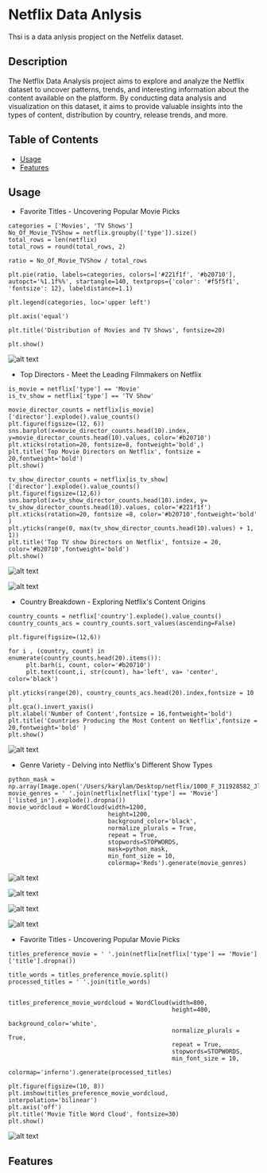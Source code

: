 # Netflix Data Anlysis

Thsi is a data anlysis propject on the Netfelix dataset.

## Description

The Netflix Data Analysis project aims to explore and analyze the Netflix dataset to uncover patterns, trends, and interesting information about the content available on the platform. By conducting data analysis and visualization on this dataset, it aims to provide valuable insights into the types of content, distribution by country, release trends, and more.

## Table of Contents

- [Usage](#usage)
- [Features](#features)

## Usage

- Favorite Titles - Uncovering Popular Movie Picks

```
categories = ['Movies', 'TV Shows']
No_Of_Movie_TVShow = netflix.groupby(['type']).size()
total_rows = len(netflix)
total_rows = round(total_rows, 2)

ratio = No_Of_Movie_TVShow / total_rows

plt.pie(ratio, labels=categories, colors=['#221f1f', '#b20710'], autopct='%1.1f%%', startangle=140, textprops={'color': '#f5f5f1', 'fontsize': 12}, labeldistance=1.1)

plt.legend(categories, loc='upper left')

plt.axis('equal')

plt.title('Distribution of Movies and TV Shows', fontsize=20)

plt.show()
```

![alt text](image.png)

- Top Directors - Meet the Leading Filmmakers on Netflix

```
is_movie = netflix['type'] == 'Movie'
is_tv_show = netflix['type'] == 'TV Show'

movie_director_counts = netflix[is_movie]['director'].explode().value_counts()
plt.figure(figsize=(12, 6))
sns.barplot(x=movie_director_counts.head(10).index, y=movie_director_counts.head(10).values, color='#b20710')
plt.xticks(rotation=20, fontsize=8, fontweight='bold',)
plt.title('Top Movie Directors on Netflix', fontsize = 20,fontweight='bold')
plt.show()

tv_show_director_counts = netflix[is_tv_show]['director'].explode().value_counts()
plt.figure(figsize=(12,6))
sns.barplot(x=tv_show_director_counts.head(10).index, y= tv_show_director_counts.head(10).values, color='#221f1f')
plt.xticks(rotation=20, fontsize =8, color='#b20710',fontweight='bold' )
plt.yticks(range(0, max(tv_show_director_counts.head(10).values) + 1, 1))
plt.title('Top TV show Directors on Netflix', fontsize = 20, color='#b20710',fontweight='bold')
plt.show()
```

![alt text](Figure_2.png)

![alt text](Figure_3.png)

- Country Breakdown - Exploring Netflix's Content Origins

```
country_counts = netflix['country'].explode().value_counts()
country_counts_acs = country_counts.sort_values(ascending=False)

plt.figure(figsize=(12,6))

for i , (country, count) in enumerate(country_counts.head(20).items()):
     plt.barh(i, count, color='#b20710')
     plt.text(count,i, str(count), ha='left', va= 'center', color='black')

plt.yticks(range(20), country_counts_acs.head(20).index,fontsize = 10 )
plt.gca().invert_yaxis()
plt.xlabel('Number of Content',fontsize = 16,fontweight='bold')
plt.title('Countries Producing the Most Content on Netflix',fontsize = 20,fontweight='bold' )
plt.show()
```

![alt text](Figure_4.png)

- Genre Variety - Delving into Netflix's Different Show Types

```
python_mask = np.array(Image.open('/Users/karylam/Desktop/netflix/1000_F_311928582_JlynEjE0p4A7eOOsge79My3wkFvk0H2A.jpg'))
movie_genres = ' '.join(netflix[netflix['type'] == 'Movie']['listed_in'].explode().dropna())
movie_wordcloud = WordCloud(width=1200,
                            height=1200,
                            background_color='black',
                            normalize_plurals = True,
                            repeat = True,
                            stopwords=STOPWORDS,
                            mask=python_mask,
                            min_font_size = 10,
                            colormap='Reds').generate(movie_genres)

```

![alt text](Figure_5.png)

![alt text](Figure_6.png)

![alt text](Figure_7.png)

![alt text](Figure_8.png)

- Favorite Titles - Uncovering Popular Movie Picks

```
titles_preference_movie = ' '.join(netflix[netflix['type'] == 'Movie']['title'].dropna())

title_words = titles_preference_movie.split()
processed_titles = ' '.join(title_words)


titles_preference_movie_wordcloud = WordCloud(width=800,
                                              height=400,
                                              background_color='white',
                                              normalize_plurals = True,
                                              repeat = True,
                                              stopwords=STOPWORDS,
                                              min_font_size = 10,
                                              colormap='inferno').generate(processed_titles)

plt.figure(figsize=(10, 8))
plt.imshow(titles_preference_movie_wordcloud, interpolation='bilinear')
plt.axis('off')
plt.title('Movie Title Word Cloud', fontsize=30)
plt.show()
```

![alt text](Figure_9.png)

## Features
